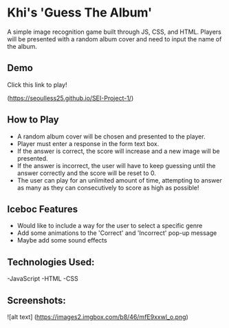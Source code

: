 # Khi's 'Guess The Album'

A simple image recognition game built through JS, CSS, and HTML. Players will be presented with a random album cover and need to input the name of the album.

## Demo

Click this link to play!

(https://seoulless25.github.io/SEI-Project-1/)

## How to Play 

- A random album cover will be chosen and presented to the player.
- Player must enter a response in the form text box.
- If the answer is correct, the score will increase and a new image will be presented.
- If the answer is incorrect, the user will have to keep guessing until the answer correctly and the score will be reset to 0.
- The user can play for an unlimited amount of time, attempting to answer as many as they can consecutively to score as high as possible!


## Iceboc Features

- Would like to include a way for the user to select a specific genre 
- Add some animations to the 'Correct' and 'Incorrect' pop-up message
- Maybe add some sound effects

## Technologies Used:

-JavaScript
-HTML
-CSS

## Screenshots:

![alt text] (https://images2.imgbox.com/b8/46/mfE9xxwl_o.png)

